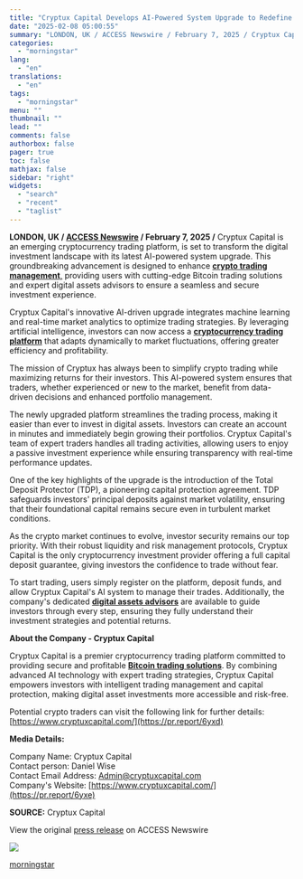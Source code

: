 ```yaml
---
title: "Cryptux Capital Develops AI-Powered System Upgrade to Redefine Crypto Trading in 2025"
date: "2025-02-08 05:00:55"
summary: "LONDON, UK / ACCESS Newswire / February 7, 2025 / Cryptux Capital is an emerging cryptocurrency trading platform, is set to transform the digital investment landscape with its latest AI-powered system upgrade. This groundbreaking advancement is designed to enhance crypto trading management, providing users with cutting-edge Bitcoin trading solutions and..."
categories:
  - "morningstar"
lang:
  - "en"
translations:
  - "en"
tags:
  - "morningstar"
menu: ""
thumbnail: ""
lead: ""
comments: false
authorbox: false
pager: true
toc: false
mathjax: false
sidebar: "right"
widgets:
  - "search"
  - "recent"
  - "taglist"
---
```


**LONDON, UK / [ACCESS Newswire](https://www.accessnewswire.com/) / February 7, 2025 /** Cryptux Capital is an emerging cryptocurrency trading platform, is set to transform the digital investment landscape with its latest AI-powered system upgrade. This groundbreaking advancement is designed to enhance [**crypto trading management**,](https://pr.report/6yx9) providing users with cutting-edge Bitcoin trading solutions and expert digital assets advisors to ensure a seamless and secure investment experience.

Cryptux Capital's innovative AI-driven upgrade integrates machine learning and real-time market analytics to optimize trading strategies. By leveraging artificial intelligence, investors can now access a [**cryptocurrency trading platform**](https://pr.report/6yxa) that adapts dynamically to market fluctuations, offering greater efficiency and profitability.

The mission of Cryptux has always been to simplify crypto trading while maximizing returns for their investors. This AI-powered system ensures that traders, whether experienced or new to the market, benefit from data-driven decisions and enhanced portfolio management.

The newly upgraded platform streamlines the trading process, making it easier than ever to invest in digital assets. Investors can create an account in minutes and immediately begin growing their portfolios. Cryptux Capital's team of expert traders handles all trading activities, allowing users to enjoy a passive investment experience while ensuring transparency with real-time performance updates.

One of the key highlights of the upgrade is the introduction of the Total Deposit Protector (TDP), a pioneering capital protection agreement. TDP safeguards investors' principal deposits against market volatility, ensuring that their foundational capital remains secure even in turbulent market conditions.

As the crypto market continues to evolve, investor security remains our top priority. With their robust liquidity and risk management protocols, Cryptux Capital is the only cryptocurrency investment provider offering a full capital deposit guarantee, giving investors the confidence to trade without fear.

To start trading, users simply register on the platform, deposit funds, and allow Cryptux Capital's AI system to manage their trades. Additionally, the company's dedicated [**digital assets advisors**](https://pr.report/6yxb) are available to guide investors through every step, ensuring they fully understand their investment strategies and potential returns.

**About the Company - Cryptux Capital**

Cryptux Capital is a premier cryptocurrency trading platform committed to providing secure and profitable [**Bitcoin trading solutions**](https://pr.report/6yxc). By combining advanced AI technology with expert trading strategies, Cryptux Capital empowers investors with intelligent trading management and capital protection, making digital asset investments more accessible and risk-free.

Potential crypto traders can visit the following link for further details: [https://www.cryptuxcapital.com/](https://pr.report/6yxd)

**Media Details:**  
  
Company Name: Cryptux Capital  
Contact person: Daniel Wise  
Contact Email Address: [Admin@cryptuxcapital.com](mailto:Admin@cryptuxcapital.com)  
Company's Website: [https://www.cryptuxcapital.com/](https://pr.report/6yxe)

**SOURCE:** Cryptux Capital

  
  
View the original [press release](https://www.accessnewswire.com/newsroom/en/blockchain-and-cryptocurrency/cryptux-capital-develops-ai-powered-system-upgrade-to-redefine-crypto--981821) on ACCESS Newswire  
  

 ![](https://app.accessnewswire.com/img.ashx?id=981821)

[morningstar](https://www.morningstar.com/news/accesswire/981821msn/cryptux-capital-develops-ai-powered-system-upgrade-to-redefine-crypto-trading-in-2025)
